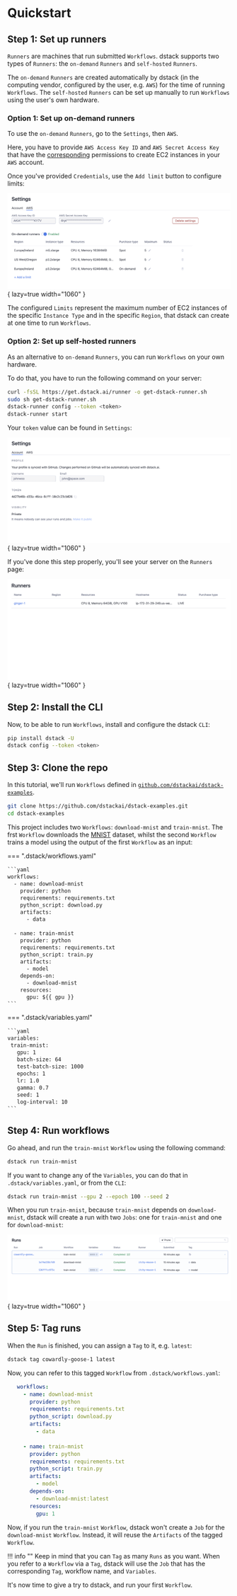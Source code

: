 # Quickstart

## Step 1: Set up runners

`Runners` are machines that run submitted `Workflows`. dstack supports two types of `Runners`: the `on-demand` `Runners`
and `self-hosted` `Runners`. 

The `on-demand` `Runners` are created automatically by dstack (in the computing vendor, configured by the user, e.g. `AWS`) 
for the time of running `Workflows`. The `self-hosted` `Runners` can be set up manually to run `Workflows`
using the user's own hardware.

### Option 1: Set up on-demand runners

To use the `on-demand` `Runners`, go to the `Settings`, then `AWS`.

Here, you have to provide `AWS Access Key ID` and `AWS Secret Access Key` that have the
[corresponding](on-demand-runners.md#aws-credentials) permissions to create EC2 instances in your `AWS` account.

Once you've provided `Credentials`, use the `Add limit` button to configure limits:

![](images/dstack_on_demand_settings.png){ lazy=true width="1060" }

The configured `Limits` represent the maximum number of EC2 instances of the specific `Instance Type` and in the specific `Region`, that
dstack can create at one time to run `Workflows`.

### Option 2: Set up self-hosted runners

As an alternative to `on-demand` `Runners`, you can run `Workflows` on your own hardware. 

To do that, you have to run the following command on your server:

```bash
curl -fsSL https://get.dstack.ai/runner -o get-dstack-runner.sh
sudo sh get-dstack-runner.sh
dstack-runner config --token <token>
dstack-runner start
```

Your `token` value can be found in `Settings`:

![](images/dstack_quickstart_token.png){ lazy=true width="1060" }

If you've done this step properly, you'll see your server on the `Runners` page:

![](images/dstack_quickstart_runners.png){ lazy=true width="1060" }

## Step 2: Install the CLI

Now, to be able to run `Workflows`, install and configure the dstack `CLI`:

```bash
pip install dstack -U
dstack config --token <token> 
```

## Step 3: Clone the repo

In this tutorial, we'll run `Workflows` defined in 
[`github.com/dstackai/dstack-examples`](https://github.com/dstackai/dstack-examples).

```bash
git clone https://github.com/dstackai/dstack-examples.git
cd dstack-examples
```

This project includes two `Workflows`: `download-mnist` and `train-mnist`. The frst `Workflow` downloads the [MNIST](http://yann.lecun.com/exdb/mnist/) dataset,
whilst the second `Workflow` trains a model using the output of the first `Workflow` as an input:

=== ".dstack/workflows.yaml"

    ```yaml
    workflows:
      - name: download-mnist
        provider: python
        requirements: requirements.txt
        python_script: download.py
        artifacts:
          - data
    
      - name: train-mnist
        provider: python
        requirements: requirements.txt
        python_script: train.py
        artifacts:
          - model
        depends-on:
          - download-mnist
        resources:
          gpu: ${{ gpu }}     
    ```

=== ".dstack/variables.yaml"

    ```yaml
    variables:
     train-mnist:
       gpu: 1
       batch-size: 64
       test-batch-size: 1000
       epochs: 1
       lr: 1.0
       gamma: 0.7
       seed: 1
       log-interval: 10
    ```

## Step 4: Run workflows

Go ahead, and run the `train-mnist` `Workflow` using the following command:

```bash
dstack run train-mnist 
```

If you want to change any of the `Variables`, you can do that in `.dstack/variables.yaml`, or from the `CLI`:

```bash
dstack run train-mnist --gpu 2 --epoch 100 --seed 2
```

When you run `train-mnist`, because `train-mnist` depends on `download-mnist`, dstack will create a run with two `Jobs`: 
one for `train-mnist` and one for `download-mnist`:

![](images/dstack_quickstart_runs.png){ lazy=true width="1060" }

## Step 5: Tag runs

When the `Run` is finished, you can assign a `Tag` to it, e.g. `latest`:

```bash
dstack tag cowardly-goose-1 latest
```

Now, you can refer to this tagged `Workflow` from `.dstack/workflows.yaml`:

```yaml
   workflows:
     - name: download-mnist
       provider: python
       requirements: requirements.txt
       python_script: download.py
       artifacts:
         - data

     - name: train-mnist
       provider: python
       requirements: requirements.txt
       python_script: train.py
       artifacts:
         - model
       depends-on:
         - download-mnist:latest
       resources:
         gpu: 1     
```

Now, if you run the `train-mnist` `Workflow`, dstack won't create a `Job` for the `download-mnist` `Workflow`.
Instead, it will reuse the `Artifacts` of the tagged `Workflow`.

!!! info ""
    Keep in mind that you can `Tag` as many `Runs` as you want. When you refer to a `Workflow` via a `Tag`, 
    dstack will use the `Job` that has the corresponding `Tag`, workflow name, and `Variables`.

It's now time to give a try to dstack, and run your first `Workflow`.
